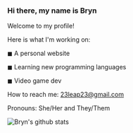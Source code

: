### Hi there, my name is Bryn

Welcome to my profile!

Here is what I'm working on:

◼ A personal website

◼ Learning new programming languages

◼ Video game dev

How to reach me: 23leap23@gmail.com

Pronouns: She/Her and They/Them




![Bryn's github stats](https://github-readme-stats.vercel.app/api?username=bryn-trys&show_icons=true&theme=merko)


